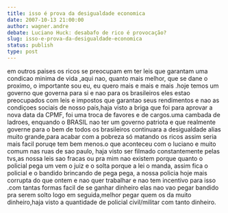 ```yaml
---
title: isso é prova da desigualdade economica
date: 2007-10-13 21:00:00
author: wagner.andre
debate: Luciano Huck: desabafo de rico é provocação?
slug: isso-e-prova-da-desigualdade-economica
status: publish 
type: post
---
```


em outros paises os ricos se preocupam em ter leis que garantam uma condicao minima de vida ,aqui nao, quanto mais melhor, que se dane o proximo, o importante sou eu, eu quero mais e mais e mais .hoje temos um governo que governa para si e nao para os brasileiros eles estao preocupados com leis e impostos que garantao seus rendimentos e nao as condiçoes sociais de nosso país,haja visto a briga que foi para aprovar a nova data da CPMF, foi uma troca de favores e de cargos.uma cambada de ladroes, enquando o BRASIL nao ter um governo patriota e que realmente governe para o bem de todos os brasileiros continuara a desigualdade alias muito grande,para acabar com a pobreza só matando os ricos assim seria mais facil poruqe tem bem menos.o que aconteceu com o luciano e muito comum nas ruas de sao paulo, haja visto ser filmado constantemente pelas tvs,as nossa leis sao fracas ou pra mim nao existem porque quanto o policial pega um vem o juiz e o solta porque a lei o manda, assim fica o policial e o bandido brincando de pega pega, a nossa policia hoje mais corrupta do que ontem e nao quer trabalhar e nao tem incentivo para isso .com tantas formas facil de se ganhar dinheiro elas nao vao pegar bandido pra serem solto logo em seguida,melhor pegar quem os da muito dinheiro,haja visto a quantidade de policial civil/militar com tanto dinheiro.
